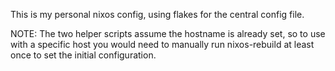 This is my personal nixos config, using flakes for the central config file.

NOTE: The two helper scripts assume the hostname is already set, so to use with a specific host you would need to manually run nixos-rebuild at least once to set the initial configuration.
